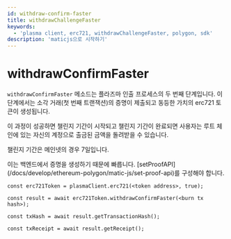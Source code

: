```yaml
---
id: withdraw-confirm-faster
title: withdrawChallengeFaster
keywords:
  - 'plasma client, erc721, withdrawChallengeFaster, polygon, sdk'
description: 'maticjs으로 시작하기'
---
```


# withdrawConfirmFaster

`withdrawConfirmFaster` 메소드는 플라즈마 인출 프로세스의 두 번째 단계입니다. 이 단계에서는 소각 거래(첫 번째 트랜잭션)의 증명이 제출되고 동등한 가치의 erc721 토큰이 생성됩니다.

이 과정이 성공하면 챌린지 기간이 시작되고 챌린지 기간이 완료되면 사용자는 루트 체인에 있는 자신의 계정으로 출금된 금액을 돌려받을 수 있습니다.

챌린지 기간은 메인넷의 경우 7일입니다.

<div class="highlight mb-20px mt-20px">
이는 백엔드에서 증명을 생성하기 때문에 빠릅니다.  [setProofAPI](/docs/develop/ethereum-polygon/matic-js/set-proof-api)를 구성해야 합니다.
</div>

```
const erc721Token = plasmaClient.erc721(<token address>, true);

const result = await erc721Token.withdrawConfirmFaster(<burn tx hash>);

const txHash = await result.getTransactionHash();

const txReceipt = await result.getReceipt();

```
